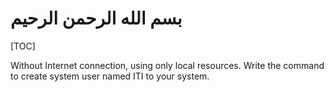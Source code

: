 # بسم الله الرحمن الرحيم

[TOC]

Without Internet connection, using only local resources. Write the command to create system user named ITI to your system.

